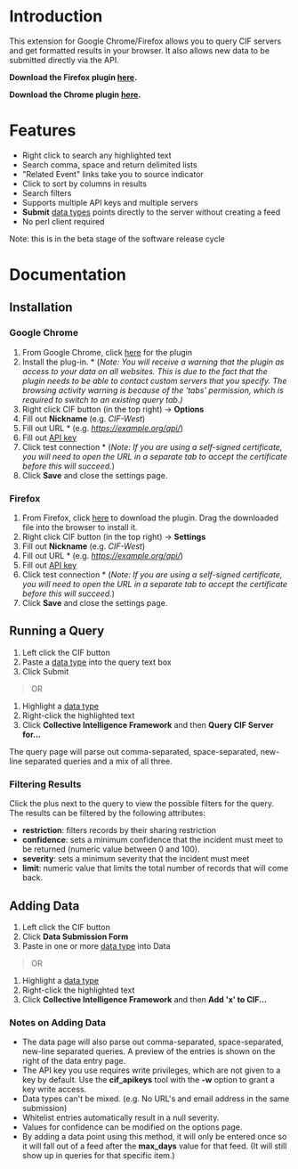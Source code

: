 # Introduction #

This extension for Google Chrome/Firefox allows you to query CIF servers and get formatted results in your browser. It also allows new data to be submitted directly via the API.

**Download the Firefox plugin [here](https://collective-intelligence-framework.googlecode.com/files/CIF-FFExtension.xpi).**

**Download the Chrome plugin [here](https://chrome.google.com/webstore/detail/bimiihlcdmbjjpbmnkiaaiolfneljdne).**

# Features #
  * Right click to search any highlighted text
  * Search comma, space and return delimited lists
  * "Related Event" links take you to source indicator
  * Click to sort by columns in results
  * Search filters
  * Supports multiple API keys and multiple servers
  * **Submit** [data types](DataTypes.md) points directly to the server without creating a feed
  * No perl client required

Note: this is in the beta stage of the software release cycle

# Documentation #
## Installation ##
### Google Chrome ###
  1. From Google Chrome, click [here](https://github.com/downloads/collectiveintel/cif-client-chrome/CIF-ChromeExtension-latest.crx) for the plugin
  1. Install the plug-in.
    * (_Note: You will receive a warning that the plugin as access to your data on all websites. This is due to the fact that the plugin needs to be able to contact custom servers that you specify. The browsing activity warning is because of the 'tabs' permission, which is required to switch to an existing query tab.)_
  1. Right click CIF button (in the top right) -> **Options**
  1. Fill out **Nickname** (e.g. _CIF-West_)
  1. Fill out URL
    * (e.g. _https://example.org/api/_)
  1. Fill out [API key](Tools_cif_apikeys_v0.md)
  1. Click test connection
    * (_Note: If you are using a self-signed certificate, you will need to open the URL in a separate tab to accept the certificate before this will succeed._)
  1. Click **Save** and close the settings page.

### Firefox ###
  1. From Firefox, click [here](https://github.com/downloads/collectiveintel/cif-client-chrome/CIF-FFExtension-latest.xpi) to download the plugin. Drag the downloaded file into the browser to install it.
  1. Right click CIF button (in the top right) -> **Settings**
  1. Fill out **Nickname** (e.g. _CIF-West_)
  1. Fill out URL
    * (e.g. _https://example.org/api/_)
  1. Fill out [API key](Tools_cif_apikeys.md)
  1. Click test connection
    * (_Note: If you are using a self-signed certificate, you will need to open the URL in a separate tab to accept the certificate before this will succeed._)
  1. Click **Save** and close the settings page.

## Running a Query ##
  1. Left click the CIF button
  1. Paste a [data type](DataTypes.md) into the query text box
  1. Click Submit
> OR
  1. Highlight a [data type](DataTypes.md)
  1. Right-click the highlighted text
  1. Click **Collective Intelligence Framework** and then **Query CIF Server for...**

The query page will parse out comma-separated, space-separated, new-line separated queries and a mix of all three.

### Filtering Results ###

Click the plus next to the query to view the possible filters for the query. The results can be filtered by the following attributes:
  * **restriction**: filters records by their sharing restriction
  * **confidence**: sets a minimum confidence that the incident must meet to be returned (numeric value between 0 and 100).
  * **severity**: sets a minimum severity that the incident must meet
  * **limit**: numeric value that limits the total number of records that will come back.

## Adding Data ##
  1. Left click the CIF button
  1. Click **Data Submission Form**
  1. Paste in one or more [data type](DataTypes.md) into Data
> OR
  1. Highlight a [data type](DataTypes.md)
  1. Right-click the highlighted text
  1. Click **Collective Intelligence Framework** and then **Add 'x' to CIF...**
### Notes on Adding Data ###
  * The data page will also parse out comma-separated, space-separated, new-line separated queries. A preview of the entries is shown on the right of the data entry page.
  * The API key you use requires write privileges, which are not given to a key by default. Use the **cif\_apikeys** tool with the **-w** option to grant a key write access.
  * Data types can't be mixed. (e.g. No URL's and email address in the same submission)
  * Whitelist entries automatically result in a null severity.
  * Values for confidence can be modified on the options page.
  * By adding a data point using this method, it will only be entered once so it will fall out of a feed after the **max\_days** value for that feed. (It will still show up in queries for that specific item.)